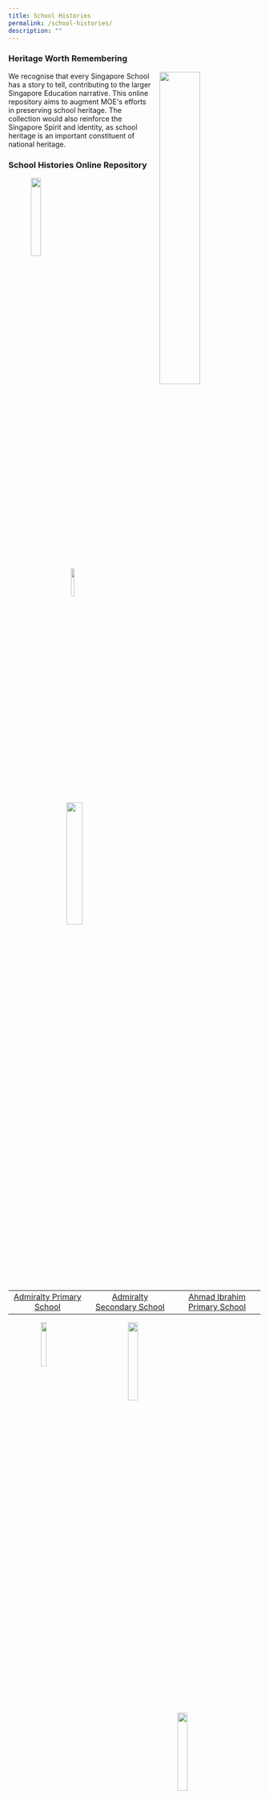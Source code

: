 ```yaml
---
title: School Histories
permalink: /school-histories/
description: ""
---
```

### **Heritage Worth Remembering**

<img src="/images/history.jpg" style="width:40%;margin-left:15px;" align = "right">

We recognise that every Singapore School has a story to tell, contributing to the larger Singapore Education narrative. This online repository aims to augment MOE's efforts in preserving school heritage. The collection would also reinforce the Singapore Spirit and identity, as school heritage is an important constituent of national heritage.

### **School Histories Online Repository**

<img src="/images/crest1.png" style="width:20%;margin-left:45px;" align = "left">
<img src="/images/crest2.jpg" style="width:12%;margin-left:125px;" align = "left">
<img src="/images/crest3.jpg" style="width:25%;margin-right:45px;" align = "right">

<br clear="left">

|  |  |  |
|:---:|:---:|:---:|
| [Admiralty Primary School](https://staging.d1yxymztqoj7qn.amplifyapp.com/school-histories/admps/) | [Admiralty Secondary School](https://staging.d1yxymztqoj7qn.amplifyapp.com/school-histories/admiralty-sec/) | [Ahmad Ibrahim Primary School](https://staging.d1yxymztqoj7qn.amplifyapp.com/school-histories/ahmad-ibrahim-pri/) |

<img src="/images/crest4.jpg" style="width:15%;margin-left:65px;" align = "left">
<img src="/images/crest5.png" style="width:20%;margin-left:95px;" align = "left">
<img src="/images/crest6.png" style="width:20%;margin-right:65px;" align = "right">

<br clear="left">

|  |  |  |
|:---:|:---:|:---:|
| [Ahmad Ibrahim Secondary School](https://staging.d1yxymztqoj7qn.amplifyapp.com/school-histories/ahmad-ibrahim-sec/) | [Ai Tong School](https://staging.d1yxymztqoj7qn.amplifyapp.com/school-histories/ai-tong-sch/) | [Alexandra Estate Primary School](https://staging.d1yxymztqoj7qn.amplifyapp.com/school-histories/alexandra-estate-pri-sch/) |

| | | |
|:---:|:---:|:---:|
| [Alexandra Hill Primary School](https://staging.d1yxymztqoj7qn.amplifyapp.com/school-histories/alexandra-hill-pri/) | [Alexandra Primary School](https://staging.d1yxymztqoj7qn.amplifyapp.com/school-histories/alexandra-pri/) | [Aljunied Primary School](https://staging.d1yxymztqoj7qn.amplifyapp.com/school-histories/aljunied-pri/) |

| | | |
|:---:|:---:|:---:|
| [Ama Keng School](https://staging.d1yxymztqoj7qn.amplifyapp.com/school-histories/ama-keng-sch/) | [Anchor Green Primary School](https://staging.d1yxymztqoj7qn.amplifyapp.com/school-histories/anchor-green-pri/) | [Anderson Junior College](https://staging.d1yxymztqoj7qn.amplifyapp.com/school-histories/anderson-jc/) |

| | | |
|:---:|:---:|:---:|
| [Anderson Primary School](https://staging.d1yxymztqoj7qn.amplifyapp.com/school-histories/anderson-pri/) | [Anderson Secondary School](https://staging.d1yxymztqoj7qn.amplifyapp.com/school-histories/anderson-sec/) | [Anderson Serangoon Junior College](https://staging.d1yxymztqoj7qn.amplifyapp.com/school-histories/anderson-serangoon-jc/) |

| | | |
|:---:|:---:|:---:|
| [Ang Mo Kio Primary School](https://staging.d1yxymztqoj7qn.amplifyapp.com/school-histories/amk-pri/) | [Ang Mo Kio Secondary School](https://staging.d1yxymztqoj7qn.amplifyapp.com/school-histories/amk-sec/) | [Anglican High School](https://staging.d1yxymztqoj7qn.amplifyapp.com/school-histories/anglican-high-sch/) |

|  |  |  |
|:---:|:---:|:---:|
|  |  |  |

|  |  |  |
|:---:|:---:|:---:|
|  |  |  |

|  |  |  |
|:---:|:---:|:---:|
|  |  |  |

|  |  |  |
|:---:|:---:|:---:|
|  |  |  |

|  |  |  |
|:---:|:---:|:---:|
|  |  |  |

|  |  |  |
|:---:|:---:|:---:|
|  |  |  |

|  |  |  |
|:---:|:---:|:---:|
|  |  |  |

|  |  |  |
|:---:|:---:|:---:|
|  |  |  |

|  |  |  |
|:---:|:---:|:---:|
|  |  |  |

|  |  |  |
|:---:|:---:|:---:|
|  |  |  |

|  |  |  |
|:---:|:---:|:---:|
|  |  |  |

|  |  |  |
|:---:|:---:|:---:|
|  |  |  |

|  |  |  |
|:---:|:---:|:---:|
|  |  |  |

|  |  |  |
|:---:|:---:|:---:|
|  |  |  |

|  |  |  |
|:---:|:---:|:---:|
|  |  |  |

|  |  |  |
|:---:|:---:|:---:|
|  |  |  |

|  |  |  |
|:---:|:---:|:---:|
|  |  |  |

|  |  |  |
|:---:|:---:|:---:|
|  |  |  |

|  |  |  |
|:---:|:---:|:---:|
|  |  |  |

|  |  |  |
|:---:|:---:|:---:|
|  |  |  |

|  |  |  |
|:---:|:---:|:---:|
|  |  |  |

|  |  |  |
|:---:|:---:|:---:|
|  |  |  |

|  |  |  |
|:---:|:---:|:---:|
|  |  |  |

|  |  |  |
|:---:|:---:|:---:|
|  |  |  |

|  |  |  |
|:---:|:---:|:---:|
|  |  |  |

|  |  |  |
|:---:|:---:|:---:|
|  |  |  |

|  |  |  |
|:---:|:---:|:---:|
|  |  |  |

|  |  |  |
|:---:|:---:|:---:|
|  |  |  |

|  |  |  |
|:---:|:---:|:---:|
|  |  |  |

|  |  |  |
|:---:|:---:|:---:|
|  |  |  |

|  |  |  |
|:---:|:---:|:---:|
|  |  |  |

|  |  |  |
|:---:|:---:|:---:|
|  |  |  |

|  |  |  |
|:---:|:---:|:---:|
|  |  |  |

|  |  |  |
|:---:|:---:|:---:|
|  |  |  |

|  |  |  |
|:---:|:---:|:---:|
|  |  |  |

|  |  |  |
|:---:|:---:|:---:|
|  |  |  |

|  |  |  |
|:---:|:---:|:---:|
|  |  |  |

|  |  |  |
|:---:|:---:|:---:|
|  |  |  |

|  |  |  |
|:---:|:---:|:---:|
|  |  |  |

|  |  |  |
|:---:|:---:|:---:|
|  |  |  |

|  |  |  |
|:---:|:---:|:---:|
|  |  |  |

|  |  |  |
|:---:|:---:|:---:|
|  |  |  |

|  |  |  |
|:---:|:---:|:---:|
|  |  |  |

|  |  |  |
|:---:|:---:|:---:|
|  |  |  |

|  |  |  |
|:---:|:---:|:---:|
|  |  |  |

|  |  |  |
|:---:|:---:|:---:|
|  |  |  |

|  |  |  |
|:---:|:---:|:---:|
|  |  |  |

|  |  |  |
|:---:|:---:|:---:|
|  |  |  |

|  |  |  |
|:---:|:---:|:---:|
|  |  |  |

|  |  |  |
|:---:|:---:|:---:|
|  |  |  |

|  |  |  |
|:---:|:---:|:---:|
|  |  |  |

|  |  |  |
|:---:|:---:|:---:|
|  |  |  |

|  |  |  |
|:---:|:---:|:---:|
|  |  |  |

|  |  |  |
|:---:|:---:|:---:|
|  |  |  |

|  |  |  |
|:---:|:---:|:---:|
|  |  |  |

|  |  |  |
|:---:|:---:|:---:|
|  |  |  |

|  |  |  |
|:---:|:---:|:---:|
|  |  |  |

|  |  |  |
|:---:|:---:|:---:|
|  |  |  |

|  |  |  |
|:---:|:---:|:---:|
|  |  |  |

|  |  |  |
|:---:|:---:|:---:|
|  |  |  |

|  |  |  |
|:---:|:---:|:---:|
|  |  |  |

|  |  |  |
|:---:|:---:|:---:|
|  |  |  |

|  |  |  |
|:---:|:---:|:---:|
|  |  |  |

|  |  |  |
|:---:|:---:|:---:|
|  |  |  |

|  |  |  |
|:---:|:---:|:---:|
|  |  |  |

|  |  |  |
|:---:|:---:|:---:|
|  |  |  |

|  |  |  |
|:---:|:---:|:---:|
|  |  |  |

|  |  |  |
|:---:|:---:|:---:|
|  |  |  |

|  |  |  |
|:---:|:---:|:---:|
|  |  |  |

|  |  |  |
|:---:|:---:|:---:|
|  |  |  |

|  |  |  |
|:---:|:---:|:---:|
|  |  |  |

|  |  |  |
|:---:|:---:|:---:|
|  |  |  |

|  |  |  |
|:---:|:---:|:---:|
|  |  |  |

|  |  |  |
|:---:|:---:|:---:|
|  |  |  |

|  |  |  |
|:---:|:---:|:---:|
|  |  |  |

|  |  |  |
|:---:|:---:|:---:|
|  |  |  |

|  |  |  |
|:---:|:---:|:---:|
|  |  |  |

|  |  |  |
|:---:|:---:|:---:|
|  |  |  |

|  |  |  |
|:---:|:---:|:---:|
|  |  |  |

|  |  |  |
|:---:|:---:|:---:|
|  |  |  |

|  |  |  |
|:---:|:---:|:---:|
|  |  |  |

|  |  |  |
|:---:|:---:|:---:|
|  |  |  |

|  |  |  |
|:---:|:---:|:---:|
|  |  |  |

|  |  |  |
|:---:|:---:|:---:|
|  |  |  |

|  |  |  |
|:---:|:---:|:---:|
|  |  |  |

|  |  |  |
|:---:|:---:|:---:|
|  |  |  |

|  |  |  |
|:---:|:---:|:---:|
|  |  |  |

|  |  |  |
|:---:|:---:|:---:|
|  |  |  |

|  |  |  |
|:---:|:---:|:---:|
|  |  |  |

|  |  |  |
|:---:|:---:|:---:|
|  |  |  |

|  |  |  |
|:---:|:---:|:---:|
|  |  |  |

|  |  |  |
|:---:|:---:|:---:|
|  |  |  |

|  |  |  |
|:---:|:---:|:---:|
|  |  |  |

|  |  |  |
|:---:|:---:|:---:|
|  |  |  |

|  |  |  |
|:---:|:---:|:---:|
|  |  |  |

|  |  |  |
|:---:|:---:|:---:|
|  |  |  |

|  |  |  |
|:---:|:---:|:---:|
|  |  |  |

|  |  |  |
|:---:|:---:|:---:|
|  |  |  |

|  |  |  |
|:---:|:---:|:---:|
|  |  |  |

|  |  |  |
|:---:|:---:|:---:|
|  |  |  |

|  |  |  |
|:---:|:---:|:---:|
|  |  |  |

|  |  |  |
|:---:|:---:|:---:|
|  |  |  |

|  |  |  |
|:---:|:---:|:---:|
|  |  |  |

|  |  |  |
|:---:|:---:|:---:|
|  |  |  |

|  |  |  |
|:---:|:---:|:---:|
|  |  |  |

|  |  |  |
|:---:|:---:|:---:|
|  |  |  |

|  |  |  |
|:---:|:---:|:---:|
|  |  |  |

|  |  |  |
|:---:|:---:|:---:|
|  |  |  |

|  |  |  |
|:---:|:---:|:---:|
|  |  |  |

|  |  |  |
|:---:|:---:|:---:|
|  |  |  |

|  |  |  |
|:---:|:---:|:---:|
|  |  |  |

|  |  |  |
|:---:|:---:|:---:|
|  |  |  |

|  |  |  |
|:---:|:---:|:---:|
|  |  |  |

|  |  |  |
|:---:|:---:|:---:|
|  |  |  |

|  |  |  |
|:---:|:---:|:---:|
|  |  |  |

|  |  |  |
|:---:|:---:|:---:|
|  |  |  |

|  |  |  |
|:---:|:---:|:---:|
|  |  |  |

|  |  |  |
|:---:|:---:|:---:|
|  |  |  |

|  |  |  |
|:---:|:---:|:---:|
|  |  |  |

|  |  |  |
|:---:|:---:|:---:|
|  |  |  |

|  |  |  |
|:---:|:---:|:---:|
|  |  |  |

|  |  |  |
|:---:|:---:|:---:|
|  |  |  |

|  |  |  |
|:---:|:---:|:---:|
|  |  |  |

|  |  |  |
|:---:|:---:|:---:|
|  |  |  |

|  |  |  |
|:---:|:---:|:---:|
|  |  |  |

|  |  |  |
|:---:|:---:|:---:|
|  |  |  |

|  |  |  |
|:---:|:---:|:---:|
|  |  |  |

|  |  |  |
|:---:|:---:|:---:|
|  |  |  |

|  |  |  |
|:---:|:---:|:---:|
|  |  |  |

|  |  |  |
|:---:|:---:|:---:|
|  |  |  |

|  |  |  |
|:---:|:---:|:---:|
|  |  |  |

|  |  |  |
|:---:|:---:|:---:|
|  |  |  |

|  |  |  |
|:---:|:---:|:---:|
|  |  |  |

|  |  |  |
|:---:|:---:|:---:|
|  |  |  |

|  |  |  |
|:---:|:---:|:---:|
|  |  |  |

|  |  |  |
|:---:|:---:|:---:|
|  |  |  |

|  |  |  |
|:---:|:---:|:---:|
|  |  |  |

|  |  |  |
|:---:|:---:|:---:|
|  |  |  |

|  |  |  |
|:---:|:---:|:---:|
|  |  |  |

|  |  |  |
|:---:|:---:|:---:|
|  |  |  |

|  |  |  |
|:---:|:---:|:---:|
|  |  |  |

|  |  |  |
|:---:|:---:|:---:|
|  |  |  |

|  |  |  |
|:---:|:---:|:---:|
|  |  |  |

|  |  |  |
|:---:|:---:|:---:|
|  |  |  |

|  |  |  |
|:---:|:---:|:---:|
|  |  |  |

|  |  |  |
|:---:|:---:|:---:|
|  |  |  |

|  |  |  |
|:---:|:---:|:---:|
|  |  |  |

|  |  |  |
|:---:|:---:|:---:|
|  |  |  |

|  |  |  |
|:---:|:---:|:---:|
|  |  |  |

|  |  |  |
|:---:|:---:|:---:|
|  |  |  |

|  |  |  |
|:---:|:---:|:---:|
|  |  |  |

|  |  |  |
|:---:|:---:|:---:|
|  |  |  |

|  |  |  |
|:---:|:---:|:---:|
|  |  |  |

|  |  |  |
|:---:|:---:|:---:|
|  |  |  |

|  |  |  |
|:---:|:---:|:---:|
|  |  |  |

|  |  |  |
|:---:|:---:|:---:|
|  |  |  |

|  |  |  |
|:---:|:---:|:---:|
|  |  |  |

|  |  |  |
|:---:|:---:|:---:|
|  |  |  |

|  |  |  |
|:---:|:---:|:---:|
|  |  |  |

|  |  |  |
|:---:|:---:|:---:|
|  |  |  |

|  |  |  |
|:---:|:---:|:---:|
|  |  |  |

|  |  |  |
|:---:|:---:|:---:|
|  |  |  |

|  |  |  |
|:---:|:---:|:---:|
|  |  |  |

|  |  |  |
|:---:|:---:|:---:|
|  |  |  |

|  |  |  |
|:---:|:---:|:---:|
|  |  |  |

|  |  |  |
|:---:|:---:|:---:|
|  |  |  |

|  |  |  |
|:---:|:---:|:---:|
|  |  |  |

|  |  |  |
|:---:|:---:|:---:|
|  |  |  |

|  |  |  |
|:---:|:---:|:---:|
|  |  |  |

|  |  |  |
|:---:|:---:|:---:|
|  |  |  |

|  |  |  |
|:---:|:---:|:---:|
|  |  |  |

|  |  |  |
|:---:|:---:|:---:|
|  |  |  |

|  |  |  |
|:---:|:---:|:---:|
|  |  |  |

|  |  |  |
|:---:|:---:|:---:|
|  |  |  |

|  |  |  |
|:---:|:---:|:---:|
|  |  |  |

|  |  |  |
|:---:|:---:|:---:|
|  |  |  |

|  |  |  |
|:---:|:---:|:---:|
|  |  |  |

|  |  |  |
|:---:|:---:|:---:|
|  |  |  |

|  |  |  |
|:---:|:---:|:---:|
|  |  |  |

|  |  |  |
|:---:|:---:|:---:|
|  |  |  |

|  |  |  |
|:---:|:---:|:---:|
|  |  |  |

|  |  |  |
|:---:|:---:|:---:|
|  |  |  |

|  |  |  |
|:---:|:---:|:---:|
|  |  |  |

|  |  |  |
|:---:|:---:|:---:|
|  |  |  |

|  |  |  |
|:---:|:---:|:---:|
|  |  |  |

|  |  |  |
|:---:|:---:|:---:|
|  |  |  |

|  |  |  |
|:---:|:---:|:---:|
|  |  |  |

|  |  |  |
|:---:|:---:|:---:|
|  |  |  |

|  |  |  |
|:---:|:---:|:---:|
|  |  |  |

|  |  |  |
|:---:|:---:|:---:|
|  |  |  |

|  |  |  |
|:---:|:---:|:---:|
|  |  |  |

|  |  |  |
|:---:|:---:|:---:|
|  |  |  |

|  |  |  |
|:---:|:---:|:---:|
|  |  |  |

|  |  |  |
|:---:|:---:|:---:|
|  |  |  |

|  |  |  |
|:---:|:---:|:---:|
|  |  |  |

|  |  |  |
|:---:|:---:|:---:|
|  |  |  |

|  |  |  |
|:---:|:---:|:---:|
|  |  |  |

|  |  |  |
|:---:|:---:|:---:|
|  |  |  |

|  |  |  |
|:---:|:---:|:---:|
|  |  |  |

|  |  |  |
|:---:|:---:|:---:|
|  |  |  |

|  |  |  |
|:---:|:---:|:---:|
|  |  |  |

|  |  |  |
|:---:|:---:|:---:|
|  |  |  |

|  |  |  |
|:---:|:---:|:---:|
|  |  |  |

|  |  |  |
|:---:|:---:|:---:|
|  |  |  |

|  |  |  |
|:---:|:---:|:---:|
|  |  |  |

|  |  |  |
|:---:|:---:|:---:|
|  |  |  |

|  |  |  |
|:---:|:---:|:---:|
|  |  |  |

|  |  |  |
|:---:|:---:|:---:|
|  |  |  |

|  |  |  |
|:---:|:---:|:---:|
|  |  |  |

|  |  |  |
|:---:|:---:|:---:|
|  |  |  |

|  |  |  |
|:---:|:---:|:---:|
|  |  |  |

|  |  |  |
|:---:|:---:|:---:|
|  |  |  |

|  |  |  |
|:---:|:---:|:---:|
|  |  |  |

|  |  |  |
|:---:|:---:|:---:|
|  |  |  |

|  |  |  |
|:---:|:---:|:---:|
|  |  |  |

|  |  |  |
|:---:|:---:|:---:|
|  |  |  |

|  |  |  |
|:---:|:---:|:---:|
|  |  |  |

|  |  |  |
|:---:|:---:|:---:|
|  |  |  |

|  |  |  |
|:---:|:---:|:---:|
|  |  |  |

|  |  |  |
|:---:|:---:|:---:|
|  |  |  |

|  |  |  |
|:---:|:---:|:---:|
|  |  |  |

|  |  |  |
|:---:|:---:|:---:|
|  |  |  |

|  |  |  |
|:---:|:---:|:---:|
|  |  |  |

|  |  |  |
|:---:|:---:|:---:|
|  |  |  |

|  |  |  |
|:---:|:---:|:---:|
|  |  |  |

|  |  |  |
|:---:|:---:|:---:|
|  |  |  |

|  |  |  |
|:---:|:---:|:---:|
|  |  |  |

|  |  |  |
|:---:|:---:|:---:|
|  |  |  |

|  |  |  |
|:---:|:---:|:---:|
|  |  |  |

|  |  |  |
|:---:|:---:|:---:|
|  |  |  |

|  |  |  |
|:---:|:---:|:---:|
|  |  |  |

|  |  |  |
|:---:|:---:|:---:|
|  |  |  |

|  |  |  |
|:---:|:---:|:---:|
|  |  |  |

|  |  |  |
|:---:|:---:|:---:|
|  |  |  |

|  |  |  |
|:---:|:---:|:---:|
|  |  |  |

|  |  |  |
|:---:|:---:|:---:|
|  |  |  |

|  |  |  |
|:---:|:---:|:---:|
|  |  |  |

|  |  |  |
|:---:|:---:|:---:|
|  |  |  |

|  |  |  |
|:---:|:---:|:---:|
|  |  |  |

|  |  |  |
|:---:|:---:|:---:|
|  |  |  |

|  |  |  |
|:---:|:---:|:---:|
|  |  |  |

|  |  |  |
|:---:|:---:|:---:|
|  |  |  |

|  |  |  |
|:---:|:---:|:---:|
|  |  |  |

|  |  |  |
|:---:|:---:|:---:|
|  |  |  |

|  |  |  |
|:---:|:---:|:---:|
|  |  |  |

|  |  |  |
|:---:|:---:|:---:|
|  |  |  |

|  |  |  |
|:---:|:---:|:---:|
|  |  |  |

|  |  |  |
|:---:|:---:|:---:|
|  |  |  |

|  |  |  |
|:---:|:---:|:---:|
|  |  |  |

|  |  |  |
|:---:|:---:|:---:|
|  |  |  |

|  |  |  |
|:---:|:---:|:---:|
|  |  |  |

|  |  |  |
|:---:|:---:|:---:|
|  |  |  |

|  |  |  |
|:---:|:---:|:---:|
|  |  |  |

|  |  |  |
|:---:|:---:|:---:|
|  |  |  |

|  |  |  |
|:---:|:---:|:---:|
|  |  |  |

|  |  |  |
|:---:|:---:|:---:|
|  |  |  |

|  |  |  |
|:---:|:---:|:---:|
|  |  |  |

|  |  |  |
|:---:|:---:|:---:|
|  |  |  |

|  |  |  |
|:---:|:---:|:---:|
|  |  |  |

|  |  |  |
|:---:|:---:|:---:|
|  |  |  |

|  |  |  |
|:---:|:---:|:---:|
|  |  |  |

|  |  |  |
|:---:|:---:|:---:|
|  |  |  |

|  |  |  |
|:---:|:---:|:---:|
|  |  |  |

|  |  |  |
|:---:|:---:|:---:|
|  |  |  |

|  |  |  |
|:---:|:---:|:---:|
|  |  |  |

|  |  |  |
|:---:|:---:|:---:|
|  |  |  |

|  |  |  |
|:---:|:---:|:---:|
|  |  |  |

|  |  |  |
|:---:|:---:|:---:|
|  |  |  |

|  |  |  |
|:---:|:---:|:---:|
|  |  |  |

|  |  |  |
|:---:|:---:|:---:|
|  |  |  |

|  |  |  |
|:---:|:---:|:---:|
|  |  |  |

|  |  |  |
|:---:|:---:|:---:|
|  |  |  |

|  |  |  |
|:---:|:---:|:---:|
|  |  |  |

|  |  |  |
|:---:|:---:|:---:|
|  |  |  |

|  |  |  |
|:---:|:---:|:---:|
|  |  |  |

|  |  |  |
|:---:|:---:|:---:|
|  |  |  |

|  |  |  |
|:---:|:---:|:---:|
|  |  |  |

|  |  |  |
|:---:|:---:|:---:|
|  |  |  |

|  |  |  |
|:---:|:---:|:---:|
|  |  |  |

|  |  |  |
|:---:|:---:|:---:|
|  |  |  |

|  |  |  |
|:---:|:---:|:---:|
|  |  |  |

|  |  |  |
|:---:|:---:|:---:|
|  |  |  |

|  |  |  |
|:---:|:---:|:---:|
|  |  |  |

|  |  |  |
|:---:|:---:|:---:|
|  |  |  |

|  |  |  |
|:---:|:---:|:---:|
|  |  |  |